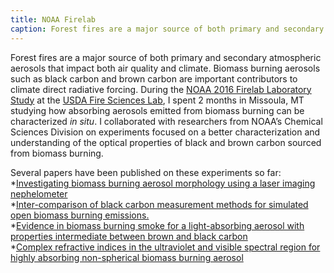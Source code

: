 ```yaml
---
title: NOAA Firelab
caption: Forest fires are a major source of both primary and secondary atmospheric aerosols that impact air quality and climate. 
--- 
```

Forest fires are a major source of both primary and secondary atmospheric aerosols that impact both air quality and climate. Biomass burning aerosols such as 
black carbon and brown carbon are important contributors to climate direct radiative forcing. 
During the [NOAA 2016 Firelab Laboratory Study](https://csl.noaa.gov/projects/firex/firelab/) at the 
[USDA Fire Sciences Lab](https://www.fs.usda.gov/rmrs/research-labs/missoula-fire-sciences-laboratory), 
I spent 2 months in Missoula, MT studying how absorbing aerosols emitted from biomass burning 
can be characterized *in situ*. I collaborated with researchers from NOAA’s Chemical Sciences Division on experiments
focused on a better characterization and understanding of the optical properties of black and brown carbon sourced from biomass burning.

Several papers have been published on these experiments so far:  
*[Investigating biomass burning aerosol morphology using a laser imaging nephelometer](https://acp.copernicus.org/articles/18/1879/2018/)  
*[Inter-comparison of black carbon measurement methods for simulated open biomass burning emissions.](https://www.sciencedirect.com/science/article/abs/pii/S1352231019301724)  
*[Evidence in biomass burning smoke for a light-absorbing aerosol with properties intermediate between brown and black carbon](https://www.tandfonline.com/doi/abs/10.1080/02786826.2019.1617832)  
*[Complex refractive indices in the ultraviolet and visible spectral region for highly absorbing non-spherical biomass burning aerosol](https://acp.copernicus.org/preprints/acp-2020-1200/)  
